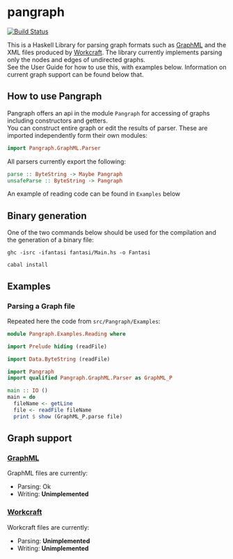 # pangraph

[![Build Status](https://travis-ci.org/tuura/pangraph.svg?branch=master)](https://travis-ci.org/tuura/pangraph)  

This is a Haskell Library for parsing graph formats such as [GraphML](http://graphml.graphdrawing.org/) and the XML files produced by [Workcraft](https://www.workcraft.org/).
The library currently implements parsing only the nodes and edges of undirected graphs.  
See the User Guide for how to use this, with examples below.
Information on current graph support can be found below that.

## How to use Pangraph

Pangraph offers an api in the module `Pangraph` for accessing of graphs including constructors and getters.  
You can construct entire graph or edit the results of parser.
These are imported independently form their own modules:  
```haskell
import Pangraph.GraphML.Parser
```

All parsers currently export the following:
```haskell
parse :: ByteString -> Maybe Pangraph
unsafeParse :: ByteString -> Pangraph
```

An example of reading code can be found in `Examples` below
## Binary generation

One of the two commands below should be used for the compilation and the generation of a binary file:


```
ghc -isrc -ifantasi fantasi/Main.hs -o Fantasi
```

```
cabal install
```

## Examples  

### Parsing a Graph file
Repeated here the code from `src/Pangraph/Examples`:
```haskell
module Pangraph.Examples.Reading where

import Prelude hiding (readFile)

import Data.ByteString (readFile)

import Pangraph
import qualified Pangraph.GraphML.Parser as GraphML_P

main :: IO ()
main = do
  fileName <- getLine
  file <- readFile fileName
  print $ show (GraphML_P.parse file)
```

## Graph support  
### [GraphML](http://graphml.graphdrawing.org/)
GraphML files are currently:  
- Parsing: Ok  
- Writing: **Unimplemented**

### [Workcraft](https://www.workcraft.org/)
Workcraft files are currently:  
- Parsing: **Unimplemented**  
- Writing: **Unimplemented**
